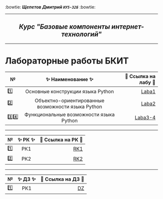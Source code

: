 :bowtie:
***Щепетов Дмитрий `ИУ5-32Б`*** 
:bowtie:
</p>

___

<h2 align="center"><i>Курс "Базовые компоненты интернет-технологий"</i></h2>

___


#   **Лабораторные работы БКИТ**


| №| :sparkles: Наименование :sparkles:   |:round_pushpin: Ссылка на лабу :round_pushpin:|
| ------------- |:------------------:| -----:|
| :one: | Основные конструкции языка Python   | [Laba1](https://github.com/sh-dimitrij/BCIT_3_term/tree/main/Laba1) |
| :two: | Объектно-ориентированные возможности языка Python  | [Laba2](https://github.com/sh-dimitrij/BCIT_3_term/tree/main/Laba2) |
| :three::four: | Функциональные возможности языка Python | [Laba3-4](https://github.com/sh-dimitrij/BCIT_3_term/tree/main/Laba3-4)  |

___

| №| :sparkles: РК :sparkles:   |:round_pushpin: Ссылка на РК :round_pushpin:|
| ------------- |:------------------:| -----:|
| :one: | РК1   | [RK1](https://github.com/sh-dimitrij/BCIT_3_term/blob/main/RK1/%D0%A9%D0%B5%D0%BF%D0%B5%D1%82%D0%BE%D0%B2%20%D0%98%D0%A35-32%D0%91%20%D0%91%D0%9A%D0%98%D0%A2%20%D0%A0%D0%9A1.pdf)|
| :two: | РК2   | [RK2](https://github.com/sh-dimitrij/BCIT_3_term/blob/main/RK2/%D0%A9%D0%B5%D0%BF%D0%B5%D1%82%D0%BE%D0%B2%20%D0%98%D0%A35-32%D0%91%20%D0%91%D0%9A%D0%98%D0%A2%20%D0%A0%D0%9A2.pdf)|

___

| №| :sparkles: ДЗ :sparkles:   |:round_pushpin: Ссылка на ДЗ :round_pushpin:|
| ------------- |:------------------:| -----:|
| :one: | РК1   | [DZ](https://github.com/sh-dimitrij/BCIT_3_term/blob/main/RK1/%D0%A9%D0%B5%D0%BF%D0%B5%D1%82%D0%BE%D0%B2%20%D0%98%D0%A35-32%D0%91%20%D0%91%D0%9A%D0%98%D0%A2%20%D0%A0%D0%9A1.pdf)|
